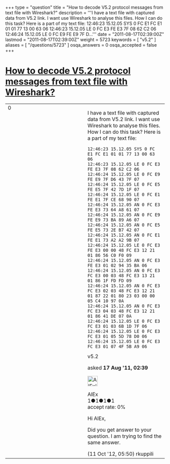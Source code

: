 +++
type = "question"
title = "How to decode V5.2 protocol messages from text file with Wireshark?"
description = '''I have a text file with captured data from V5.2 link. I want use Wireshark to analyse this files. How I can do this task? Here is a part of my text file: 12:46:23 15.12.05 SYS 0 FC E1 FC E1 01 01 77 13 00 63 06 12:46:23 15.12.05 LE 0 FC E3 FE E3 7F 08 62 C2 06 12:46:24 15.12.05 LE 0 FC E9 FE E9 7F D...'''
date = "2011-08-17T02:39:00Z"
lastmod = "2011-08-17T02:39:00Z"
weight = 5723
keywords = [ "v5.2" ]
aliases = [ "/questions/5723" ]
osqa_answers = 0
osqa_accepted = false
+++

<div class="headNormal">

# [How to decode V5.2 protocol messages from text file with Wireshark?](/questions/5723/how-to-decode-v52-protocol-messages-from-text-file-with-wireshark)

</div>

<div id="main-body">

<div id="askform">

<table id="question-table" style="width:100%;"><colgroup><col style="width: 50%" /><col style="width: 50%" /></colgroup><tbody><tr class="odd"><td style="width: 30px; vertical-align: top"><div class="vote-buttons"><div id="post-5723-score" class="post-score" title="current number of votes">0</div><div id="favorite-count" class="favorite-count"></div></div></td><td><div id="item-right"><div class="question-body"><p>I have a text file with captured data from V5.2 link. I want use Wireshark to analyse this files. How I can do this task? Here is a part of my text file:</p><pre><code>12:46:23 15.12.05 SYS 0 FC E1 FC E1 01 01 77 13 00 63 06
12:46:23 15.12.05 LE 0 FC E3 FE E3 7F 08 62 C2 06
12:46:24 15.12.05 LE 0 FC E9 FE E9 7F D6 43 7F 07
12:46:24 15.12.05 LE 0 FC E5 FE E5 7F 42 7D 1F 07
12:46:24 15.12.05 LE 0 FC E1 FE E1 7F CE 68 90 07
12:46:24 15.12.05 AN 0 FC E3 FE E3 73 64 A8 61 07
12:46:24 15.12.05 AN 0 FC E9 FE E9 73 BA 89 A6 07
12:46:24 15.12.05 AN 0 FC E5 FE E5 73 2E B7 42 07
12:46:24 15.12.05 AN 0 FC E1 FE E1 73 A2 A2 9B 07
12:46:24 15.12.05 LE 0 FC E3 FE E3 00 00 48 FC E3 12 21 01 86 56 C0 F0 09
12:46:24 15.12.05 AN 0 FC E3 FE E3 01 02 94 35 BA 06
12:46:24 15.12.05 AN 0 FC E3 FC E3 00 03 48 FC E3 13 21 01 86 1F FD FD 09
12:46:24 15.12.05 AN 0 FC E3 FC E3 02 03 48 FC E3 12 21 01 87 22 01 80 23 03 00 00 05 C4 10 97 0A
12:46:24 15.12.05 AN 0 FC E3 FC E3 04 03 48 FC E3 12 21 01 86 41 DE 07 0A
12:46:24 15.12.05 LE 0 FC E3 FC E3 01 03 6B 1D 7F 06
12:46:24 15.12.05 LE 0 FC E3 FC E3 01 05 5D 78 D0 06
12:46:24 15.12.05 LE 0 FC E3 FC E3 01 07 4F 5B A9 06</code></pre></div><div id="question-tags" class="tags-container tags">v5.2</div><div id="question-controls" class="post-controls"></div><div class="post-update-info-container"><div class="post-update-info post-update-info-user"><p>asked <strong>17 Aug '11, 02:39</strong></p><img src="https://secure.gravatar.com/avatar/941120f82b82a809f440e65b36a352b8?s=32&amp;d=identicon&amp;r=g" class="gravatar" width="32" height="32" alt="AlEx&#39;s gravatar image" /><p>AlEx<br />
<span class="score" title="1 reputation points">1</span><span title="1 badges"><span class="badge1">●</span><span class="badgecount">1</span></span><span title="1 badges"><span class="silver">●</span><span class="badgecount">1</span></span><span title="1 badges"><span class="bronze">●</span><span class="badgecount">1</span></span><br />
<span class="accept_rate" title="Rate of the user&#39;s accepted answers">accept rate:</span> <span title="AlEx has no accepted answers">0%</span></p></div></div><div id="comments-container-5723" class="comments-container"><span id="14924"></span><div id="comment-14924" class="comment"><div id="post-14924-score" class="comment-score"></div><div class="comment-text"><p>Hi AlEx,<br />
</p><p>Did you get answer to your question. I am trying to find the same answer.</p></div><div id="comment-14924-info" class="comment-info"><span class="comment-age">(11 Oct '12, 05:50)</span> rkuppili</div></div></div><div id="comment-tools-5723" class="comment-tools"></div><div class="clear"></div><div id="comment-5723-form-container" class="comment-form-container"></div><div class="clear"></div></div></td></tr></tbody></table>

</div>

</div>

